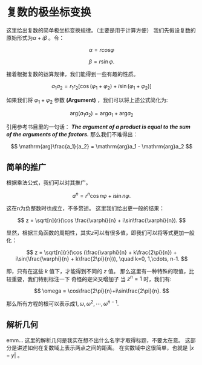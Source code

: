 # 复数的极坐标变换

这里给出复数的简单极坐标变换规律。（主要是用于计算方便）
我们先假设复数的原始形式为$\alpha + i\beta$ 。令：

$$
\alpha = r cos \varphi
$$

$$
\beta = r\sin \varphi.
$$

接着根据复数的运算规律，我们能得到一些有趣的性质。

$$
a_1a_2 = r_1r_2[\cos(\varphi_1 + \varphi_2) + i\sin(\varphi_1 + \varphi_2)]
$$

如果我们将 $\varphi_1 + \varphi_2$ 参数 **(Argument)** ，我们可以将上述公式简化为:

$$
\mathrm{arg}(a_1a_2) = \mathrm{arg}a_1 + \mathrm{arg}a_2
$$

引用参考书目里的一句话：
***The argument of a product is equal to the sum of the arguments of the factors.***
那么我们不难得出：

$$
\mathrm{arg}\frac{a_1}{a_2} = \mathrm{arg}a_1 - \mathrm{arg}a_2
$$

## 简单的推广

根据乘法公式，我们可以对其推广。

$$
a^n = r^n \cos n\varphi + i\sin n\varphi.
$$

这在n为负整数时也成立，不多赘述。
这里我们给出更一般的结果：

$$
z = \sqrt[n]{r}(\cos \frac{\varphi}{n} + i\sin\frac{\varphi}{n}).
$$

显然，根据三角函数的周期性，其实$z$可以有很多值，即我们可以将等式更加一般化：

$$
z = \sqrt[n]{r}(\cos (\frac{\varphi}{n} + k\frac{2\pi}{n}) + i\sin(\frac{\varphi}{n} + k\frac{2\pi}{n})), \quad k=0, 1,\cdots, n-1.
$$

即，只有在这些 $k$ 值下，才能得到不同的 $z$ 值。
那么这里有一种特殊的取值，比较重要，我们特别标注一下 ~~奇怪的定义又增加了~~
当 $z^n = 1$ 时，我们有:

$$
\omega = \cos\frac{2\pi}{n}+i\sin\frac{2\pi}{n}.
$$

那么所有方程的根可以表示成$1, \omega, \omega^2, \cdots, \omega^{n-1}$.

## 解析几何

emm... 这里的解析几何是我实在想不出什么名字才取得标题，不要太在意。
这部分是讲述如何在复数域上表示两点之间的距离。
在实数域中这很简单，也就是 $|x - y|$ 。
